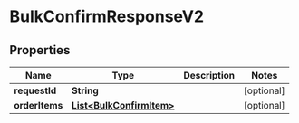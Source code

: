 
# BulkConfirmResponseV2

## Properties
Name | Type | Description | Notes
------------ | ------------- | ------------- | -------------
**requestId** | **String** |  |  [optional]
**orderItems** | [**List&lt;BulkConfirmItem&gt;**](BulkConfirmItem.md) |  |  [optional]



